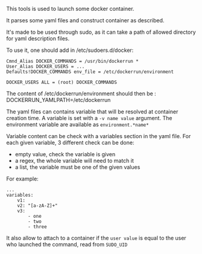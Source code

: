 This tools is used to launch some docker container.

It parses some yaml files and construct container as described.

It's made to be used through sudo, as it can take a path of allowed directory for yaml description files.

To use it, one should add in /etc/sudoers.d/docker:

    Cmnd_Alias DOCKER_COMMANDS = /usr/bin/dockerrun *
    User_Alias DOCKER_USERS = ...
    Defaults!DOCKER_COMMANDS env_file = /etc/dockerrun/environment

    DOCKER_USERS ALL = (root) DOCKER_COMMANDS

The content of /etc/dockerrun/environment should then be :
    DOCKERRUN_YAMLPATH=/etc/dockerrun

The yaml files can contains variable that will be resolved at container creation time. A variable is set
with a `-v name value` argument. The environment variable are available as `environment.*name*`

Variable content can be check with a variables section in the yaml file. For each given variable, 3 different check can
be done:

 * empty value, check the variable is given
 * a regex, the whole variable will need to match it
 * a list, the variable must be one of the given values

For example:

    ...
    variables:
        v1:
        v2: "[a-zA-Z]+"
        v3:
            - one
            - two
            - three

It also allow to attach to a container if the `user value` is equal to the user who launched the command, read
from `SUDO_UID`
